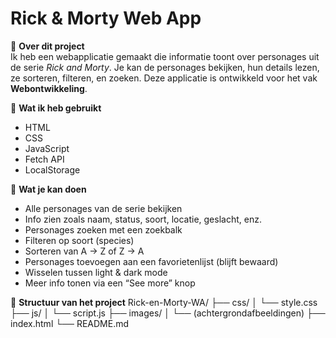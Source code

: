# Rick & Morty Web App

📝 **Over dit project**  
Ik heb een webapplicatie gemaakt die informatie toont over personages uit de serie *Rick and Morty*. Je kan de personages bekijken, hun details lezen, ze sorteren, filteren, en zoeken. Deze applicatie is ontwikkeld voor het vak **Webontwikkeling**.

🔧 **Wat ik heb gebruikt**
- HTML
- CSS
- JavaScript
- Fetch API
- LocalStorage

🎯 **Wat je kan doen**
- Alle personages van de serie bekijken
- Info zien zoals naam, status, soort, locatie, geslacht, enz.
- Personages zoeken met een zoekbalk
- Filteren op soort (species)
- Sorteren van A → Z of Z → A
- Personages toevoegen aan een favorietenlijst (blijft bewaard)
- Wisselen tussen light & dark mode
- Meer info tonen via een “See more” knop

📁 **Structuur van het project**
Rick-en-Morty-WA/
├── css/
│ └── style.css
├── js/
│ └── script.js
├── images/
│ └── (achtergrondafbeeldingen)
├── index.html
└── README.md
